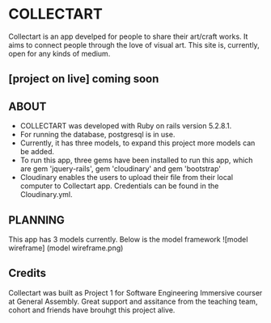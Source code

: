 # COLLECTART
Collectart is an app develped for people to share their art/craft works. It aims to connect people through the love of visual art. This site is, currently, open for any kinds of medium.
## [project on live] coming soon
## ABOUT
- COLLECTART was developed with Ruby on rails version 5.2.8.1.
- For running the database, postgresql is in use.
- Currently, it has three models, to expand this project more models can be added.
- To run this app, three gems have been installed to run this app, which are  gem 'jquery-rails', gem 'cloudinary' and gem 'bootstrap'
- Cloudinary enables the users to upload their file from their local computer to Collectart app. Credentials can be found in the Cloudinary.yml.

## PLANNING
This app has 3 models currently. Below is the model framework
![model wireframe] (model wireframe.png)

## Credits
Collectart was built as Project 1 for Software Engineering Immersive courser at General Assembly. Great support and assitance from the teaching team, cohort and friends have brouhgt this project alive.




